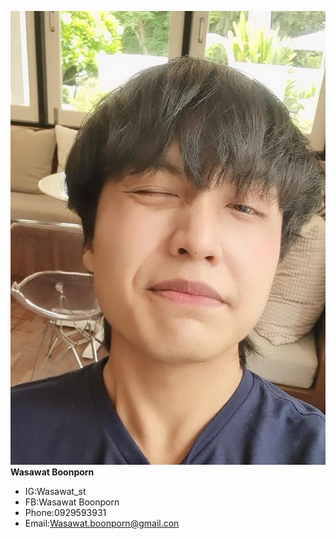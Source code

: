 ![image](IMG_20240621_131036_477.jpg)
**Wasawat Boonporn**


- IG:Wasawat_st
- FB:Wasawat Boonporn
- Phone:0929593931
- Email:Wasawat.boonporn@gmail.con
